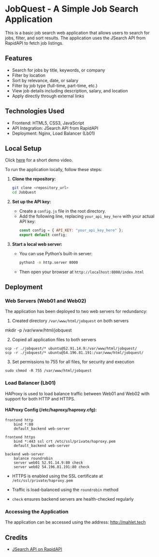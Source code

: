 # JobQuest - A Simple Job Search Application

This is a basic job search web application that allows users to search for jobs, filter, and sort results. The application uses the JSearch API from RapidAPI to fetch job listings.

## Features

- Search for jobs by title, keywords, or company
- Filter by location
- Sort by relevance, date, or salary
- Filter by job type (full-time, part-time, etc.)
- View job details including description, salary, and location
- Apply directly through external links

## Technologies Used

- Frontend: HTML5, CSS3, JavaScript
- API Integration: JSearch API from RapidAPI
- Deployment: Nginx, Load Balancer (Lb01)

## Local Setup

Click [here](https://www.youtube.com/watch?v=GWvZeSn8z5k) for a short demo video.

To run the application locally, follow these steps:

1. **Clone the repository:**

   ```sh
   git clone <repository_url>
   cd JobQuest
   ```

2. **Set up the API key:**

   - Create a `config.js` file in the root directory.
   - Add the following line, replacing `your_api_key_here` with your actual API key:
     ```js
     const config = { API_KEY: "your_api_key_here" };
     export default config;
     ```

3. **Start a local web server:**
   - You can use Python’s built-in server:
     ```sh
     python3 -m http.server 8000
     ```
   - Then open your browser at `http://localhost:8000/index.html`

## Deployment

### Web Servers (Web01 and Web02)

The application has been deployed to two web servers for redundancy:

1. Created directory `/var/www/html/jobquest` on both servers

mkdir -p /var/www/html/jobquest

2. Copied all application files to both servers

```
scp -r ./jobquest/* ubuntu@52.91.14.9:/var/www/html/jobquest/
scp -r ./jobquest/* ubuntu@54.196.81.191:/var/www/html/jobquest/
```

3. Set permissions to 755 for all files, for security and execution

```
sudo chmod -R 755 /var/www/html/jobquest
```

### Load Balancer (Lb01)

HAProxy is used to load balance traffic between Web01 and Web02 with support for both HTTP and HTTPS.

#### HAProxy Config (/etc/haproxy/haproxy.cfg):

```
frontend http
    bind *:80
    default_backend web-server

frontend https
    bind *:443 ssl crt /etc/ssl/private/haproxy.pem
    default_backend web-server

backend web-server
    balance roundrobin
    server web01 52.91.14.9:80 check
    server web02 54.196.81.191:80 check

```

- HTTPS is enabled using the SSL certificate at `/etc/ssl/private/haproxy.pem`

- Traffic is load-balanced using the `roundrobin` method

- `check` ensures backend servers are health-checked regularly

### Accessing the Application

The application can be accessed using the address:
http://mahlet.tech


## Credits

- [JSearch API on RapidAPI](https://rapidapi.com/letscrape-6bRBa3QguO5/api/jsearch)


